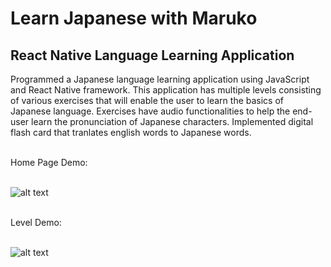 # Learn Japanese with Maruko
## React Native Language Learning Application


Programmed a Japanese language learning application using JavaScript and React Native framework. This application has multiple levels consisting of various exercises that will enable the user to learn the basics of Japanese language. Exercises have audio functionalities to help the end-user learn the pronunciation of Japanese characters. Implemented digital flash card that tranlates english words to Japanese words.  

</BR>Home Page Demo:


</BR>![alt text](https://i.ibb.co/tqsVs7y/Language-Learning-App.png) 



</BR>Level Demo:


</BR>![alt text](https://i.ibb.co/jTSdmb5/App4.png)
